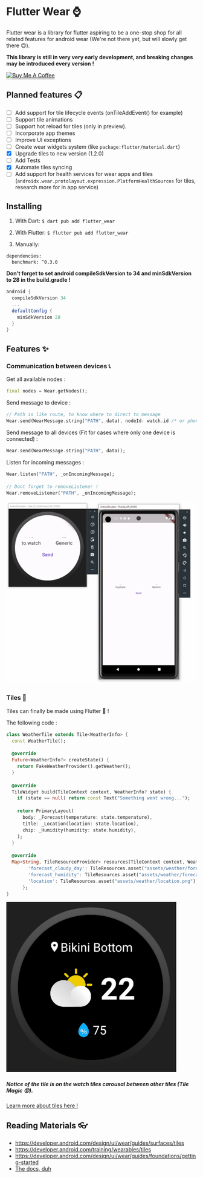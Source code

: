 # Flutter Wear ⌚

Flutter wear is a library for flutter aspiring to be a one-stop shop for all related features for android wear (We're not there yet, but will slowly get there 🙃).

__This library is still in very very early development, and breaking changes may be introduced every version !__

<a href="https://www.buymeacoffee.com/yoeden" target="_blank"><img src="https://www.buymeacoffee.com/assets/img/custom_images/orange_img.png" alt="Buy Me A Coffee" style="height: 41px !important;width: 174px !important;box-shadow: 0px 3px 2px 0px rgba(190, 190, 190, 0.5) !important;-webkit-box-shadow: 0px 3px 2px 0px rgba(190, 190, 190, 0.5) !important;" ></a>

## Planned features 📋

 - [ ] Add support for tile lifecycle events (onTileAddEvent() for example)
 - [ ] Support tile animations
 - [ ] Support hot reload for tiles (only in preview).
 - [ ] Incorporate app themes
 - [ ] Improve UI exceptions
 - [ ] Create wear widgets system (like `package:flutter/material.dart`)
 - [x] Upgrade tiles to new version (1.2.0)
 - [ ] Add Tests
 - [X] Automate tiles syncing
 - [ ] Add support for health services for wear apps and tiles (`androidx.wear.protolayout.expression.PlatformHealthSources` for tiles, research more for in app service)

## Installing

1. With Dart:
```$ dart pub add flutter_wear```

2. With Flutter:
```$ flutter pub add flutter_wear```

3. Manually:
```
dependencies:
  benchmark: ^0.3.0
```

__Don't forget to set android compileSdkVersion to 34 and minSdkVersion to 28 in the build.gradle !__
```gradle
android {
  compileSdkVersion 34
  ...
  defaultConfig {
    minSdkVersion 28
  }
}
```

## Features ✨

### Communication between devices 📞

Get all available nodes :
```dart
final nodes = Wear.getNodes();
```

Send message to device :
```dart
// Path is like route, to know where to direct to message
Wear.send(WearMessage.string("PATH", data), nodeId: watch.id /* or phone */);
```

Send message to all devices (Fit for cases where only one device is connected) :
```dart
Wear.send(WearMessage.string("PATH", data));
```

Listen for incoming messages :
```dart
Wear.listen("PATH", _onIncomingMessage);

// Dont forget to removeListener !
Wear.removeListener("PATH", _onIncomingMessage);
```

![](/docs/media/communication.gif)

### Tiles 🍫

Tiles can finally be made using Flutter 💙 !

The following code : 

```dart
class WeatherTile extends Tile<WeatherInfo> {
  const WeatherTile();

  @override
  Future<WeatherInfo?> createState() {
    return FakeWeatherProvider().getWeather();
  }

  @override
  TileWidget build(TileContext context, WeatherInfo? state) {
    if (state == null) return const Text("Something went wrong...");

    return PrimaryLayout(
      body: _Forecast(temperature: state.temperature),
      title: _Location(location: state.location),
      chip: _Humidity(humidity: state.humidity),
    );
  }

  @override
  Map<String, TileResourceProvider> resources(TileContext context, WeatherInfo? state) => {
        'forecast_cloudy_day': TileResources.asset("assets/weather/forecast_cloudy_day.png"),
        'forecast_humidity': TileResources.asset("assets/weather/forecast_humidity.png"),
        'location': TileResources.asset("assets/weather/location.png"),
      };
}
```

![My image](/docs/media/tile_proof.gif)

##### Notice of the tile is on the watch tiles carousal between other tiles (Tile Magic 😵).

[Learn more about tiles here !](docs/tiles/guide.md)

## Reading Materials 👓
 - https://developer.android.com/design/ui/wear/guides/surfaces/tiles
 - https://developer.android.com/training/wearables/tiles
 - https://developer.android.com/design/ui/wear/guides/foundations/getting-started
 - [The docs, duh](/docs/docs.md)